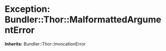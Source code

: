# Exception: Bundler::Thor::MalformattedArgumentError
**Inherits:** Bundler::Thor::InvocationError
    




